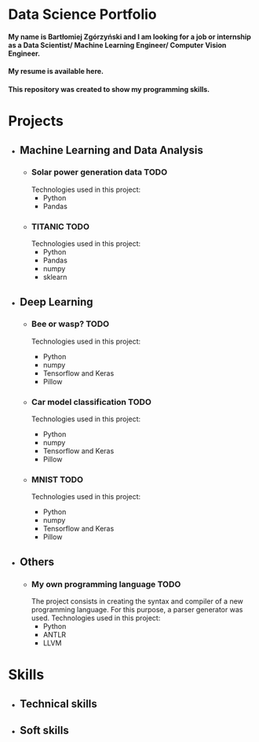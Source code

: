 # Data Science Portfolio

#### My name is Bartłomiej Zgórzyński and I am looking for a job or internship as a Data Scientist/ Machine Learning Engineer/ Computer Vision Engineer.
#### My resume is available here.
#### This repository was created to show my programming skills.

# Projects

- ## Machine Learning and Data Analysis
  - ### Solar power generation data TODO
    Technologies used in this project:
      - Python
      - Pandas
  - ### TITANIC TODO
    Technologies used in this project:
      - Python
      - Pandas
      - numpy
      - sklearn
- ## Deep Learning
  - ### Bee or wasp? TODO
    Technologies used in this project:
      - Python
      - numpy
      - Tensorflow and Keras
      - Pillow
  - ### Car model classification TODO
    Technologies used in this project:
      - Python
      - numpy
      - Tensorflow and Keras
      - Pillow

  - ### MNIST TODO
    Technologies used in this project:
      - Python
      - numpy
      - Tensorflow and Keras
      - Pillow
  
- ## Others
  - ### My own programming language TODO
    The project consists in creating the syntax and compiler of a new programming language. For this purpose, a parser generator was used.
    Technologies used in this project:
      - Python
      - ANTLR
      - LLVM

# Skills

- ## Technical skills

- ## Soft skills
  

